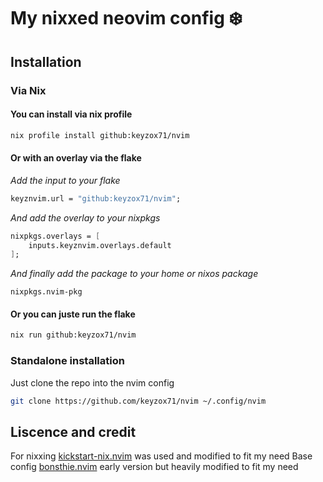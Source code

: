 # My nixxed neovim config :snowflake:

## Installation

### Via Nix

#### You can install via nix profile
```bash
nix profile install github:keyzox71/nvim 
```

#### Or with an overlay via the flake

*Add the input to your flake*
```nix
keyznvim.url = "github:keyzox71/nvim";
```
*And add the overlay to your nixpkgs*
```nix
nixpkgs.overlays = [
	inputs.keyznvim.overlays.default
];
```
*And finally add the package to your home or nixos package*
```
nixpkgs.nvim-pkg
```
#### Or you can juste run the flake

```bash
nix run github:keyzox71/nvim
```

### Standalone installation

Just clone the repo into the nvim config
```bash
git clone https://github.com/keyzox71/nvim ~/.config/nvim
```

## Liscence and credit

For nixxing [kickstart-nix.nvim](https://github.com/nix-community/kickstart-nix.nvim) was used and modified to fit my need
Base config [bonsthie.nvim](https://github.com/bonsthie/nvim) early version but heavily modified to fit my need
